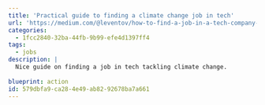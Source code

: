 ```yaml
---
title: 'Practical guide to finding a climate change job in tech'
url: 'https://medium.com/@leventov/how-to-find-a-job-in-a-tech-company-helping-to-combat-climate-change-practical-guide-e212e262a32'
categories:
  - 1fcc2840-32ba-44fb-9b99-efe4d1397ff4
tags:
  - jobs
description: |
  Nice guide on finding a job in tech tackling climate change.
  
blueprint: action
id: 579dbfa9-ca28-4e49-ab82-92678ba7a661
---
```


